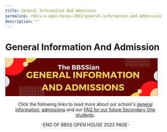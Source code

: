 ```yaml
---
title: General Information And Admission
permalink: /bbss-e-open-house-2022/general-information-and-admission/
description: ""
---
```

# General Information And Admission

![](/images/Bbss%20e%20open%20house%202022/7_General%20information%20and%20admissions.png)

<p style="text-align:center">Click the following links to read more about our school's <a href="/about-us/contact-us/general-information/" target="_blank">general information</a>, <a href="https://bukitbatoksec.moe.edu.sg/about-us/admissions/indicative-psle-score-ranges-of-2020-psle-students-posted-to-2021-sec-1" target="_blank">admissions</a> and our <a href="https://bukitbatoksec.moe.edu.sg/useful-resources/students/faq-for-our-new-secondary-1-students-2022" target="_blank">FAQ for our future Secondary One students</a>.</p>

  

<p style="text-align:center">-END OF BBSS OPEN HOUSE 2022 PAGE-</p>